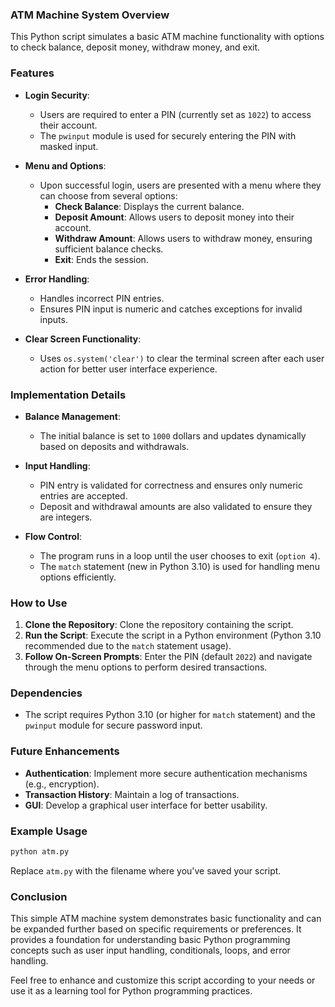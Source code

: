 
### ATM Machine System Overview

This Python script simulates a basic ATM machine functionality with options to check balance, deposit money, withdraw money, and exit.

### Features
- **Login Security**: 
  - Users are required to enter a PIN (currently set as `1022`) to access their account.
  - The `pwinput` module is used for securely entering the PIN with masked input.

- **Menu and Options**:
  - Upon successful login, users are presented with a menu where they can choose from several options:
    - **Check Balance**: Displays the current balance.
    - **Deposit Amount**: Allows users to deposit money into their account.
    - **Withdraw Amount**: Allows users to withdraw money, ensuring sufficient balance checks.
    - **Exit**: Ends the session.

- **Error Handling**:
  - Handles incorrect PIN entries.
  - Ensures PIN input is numeric and catches exceptions for invalid inputs.

- **Clear Screen Functionality**:
  - Uses `os.system('clear')` to clear the terminal screen after each user action for better user interface experience.

### Implementation Details

- **Balance Management**: 
  - The initial balance is set to `1000` dollars and updates dynamically based on deposits and withdrawals.

- **Input Handling**:
  - PIN entry is validated for correctness and ensures only numeric entries are accepted.
  - Deposit and withdrawal amounts are also validated to ensure they are integers.

- **Flow Control**:
  - The program runs in a loop until the user chooses to exit (`option 4`). 
  - The `match` statement (new in Python 3.10) is used for handling menu options efficiently.

### How to Use
1. **Clone the Repository**: Clone the repository containing the script.
2. **Run the Script**: Execute the script in a Python environment (Python 3.10 recommended due to the `match` statement usage).
3. **Follow On-Screen Prompts**: Enter the PIN (default `2022`) and navigate through the menu options to perform desired transactions.

### Dependencies
- The script requires Python 3.10 (or higher for `match` statement) and the `pwinput` module for secure password input.

### Future Enhancements
- **Authentication**: Implement more secure authentication mechanisms (e.g., encryption).
- **Transaction History**: Maintain a log of transactions.
- **GUI**: Develop a graphical user interface for better usability.

### Example Usage
```python
python atm.py
```
Replace `atm.py` with the filename where you've saved your script.

### Conclusion
This simple ATM machine system demonstrates basic functionality and can be expanded further based on specific requirements or preferences. It provides a foundation for understanding basic Python programming concepts such as user input handling, conditionals, loops, and error handling.

Feel free to enhance and customize this script according to your needs or use it as a learning tool for Python programming practices.
 

